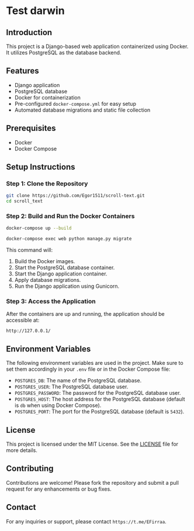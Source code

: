 # Test darwin

## Introduction

This project is a Django-based web application containerized using Docker. It utilizes PostgreSQL as the database backend.

## Features

- Django application
- PostgreSQL database
- Docker for containerization
- Pre-configured `docker-compose.yml` for easy setup
- Automated database migrations and static file collection

## Prerequisites

- Docker
- Docker Compose

## Setup Instructions

### Step 1: Clone the Repository

```sh
git clone https://github.com/Egor1511/scroll-text.git
cd scroll_text
```

### Step 2: Build and Run the Docker Containers

```sh
docker-compose up --build
```
```sh
docker-compose exec web python manage.py migrate
```

This command will:

1. Build the Docker images.
2. Start the PostgreSQL database container.
3. Start the Django application container.
4. Apply database migrations.
6. Run the Django application using Gunicorn.

### Step 3: Access the Application

After the containers are up and running, the application should be accessible at:

```
http://127.0.0.1/
```

## Environment Variables

The following environment variables are used in the project. Make sure to set them accordingly in your `.env` file or in the Docker Compose file:

- `POSTGRES_DB`: The name of the PostgreSQL database.
- `POSTGRES_USER`: The PostgreSQL database user.
- `POSTGRES_PASSWORD`: The password for the PostgreSQL database user.
- `POSTGRES_HOST`: The host address for the PostgreSQL database (default is `db` when using Docker Compose).
- `POSTGRES_PORT`: The port for the PostgreSQL database (default is `5432`).

## License

This project is licensed under the MIT License. See the [LICENSE](LICENSE) file for more details.

## Contributing

Contributions are welcome! Please fork the repository and submit a pull request for any enhancements or bug fixes.

## Contact

For any inquiries or support, please contact `https://t.me/EFirraa`.
